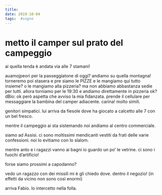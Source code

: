 ```yaml
---
title: 
date: 2019-10-04
tags:  #sogno
---
```


# metto il camper sul prato del campeggio

ai quella tenda è andata via alle 7 stamani\!

auamojpeori per la passeggiatone di oggi? andiamo su quella montagna\!
torneremo poi stasera e pre siamo le PIZZE e le mangiamo qui tutto insieme? o le mangiamo alla pizzeria?
ma non abbiamo abbastanza sedie per tutti. 
allora torniamo per le 19:30 e andiamo direttamente in pizzeria ok?
dBio: ok però aspetta che avviso la mia fidanzata. 
prende il cellulare per messaggiare la bambina del camper adiacente.  carina\! molto simili. 

genitori simpatici. lui arriva da fiesole dove ha giocato a calcetto alle 7 con un bel fresco. 

mentre il campeggio ai sta sistemando noi andiamo al centro commerciale. 

siamo ad Assisi. ci sono moltissimi mendicanti vestiti da frati delle varie confessioni. noi lo evitiamo con lo slalom. 

mentre anto e i ragazzi vanno ai bagni io guardo un po’ le vetrine. ci sono i fuochi d’artificio\!

forse siamo prossimi a capodanno?

vedo un ragazzo con dei missili mi è gli chiedo dove. dentro il negozio\!
(in effetti da vicino non sono così enormi)

arriva Fabio. lo intercetto nella folla.